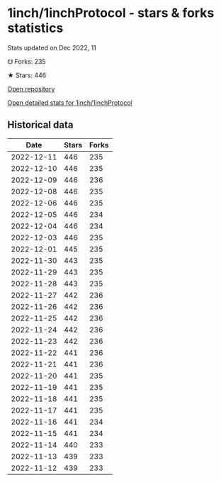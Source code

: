 # 1inch/1inchProtocol - stars & forks statistics

Stats updated on Dec 2022, 11

☋ Forks: 235

★ Stars: 446

[Open repository](https://github.com/1inch/1inchProtocol)

[Open detailed stats for 1inch/1inchProtocol](https://reviewgithub.com/rep/1inch/1inchProtocol)

## Historical data
| Date | Stars | Forks |
|------|-------|-------|
| 2022-12-11 | 446 | 235 | 
| 2022-12-10 | 446 | 235 | 
| 2022-12-09 | 446 | 236 | 
| 2022-12-08 | 446 | 235 | 
| 2022-12-06 | 446 | 235 | 
| 2022-12-05 | 446 | 234 | 
| 2022-12-04 | 446 | 234 | 
| 2022-12-03 | 446 | 235 | 
| 2022-12-01 | 445 | 235 | 
| 2022-11-30 | 443 | 235 | 
| 2022-11-29 | 443 | 235 | 
| 2022-11-28 | 443 | 235 | 
| 2022-11-27 | 442 | 236 | 
| 2022-11-26 | 442 | 236 | 
| 2022-11-25 | 442 | 236 | 
| 2022-11-24 | 442 | 236 | 
| 2022-11-23 | 442 | 236 | 
| 2022-11-22 | 441 | 236 | 
| 2022-11-21 | 441 | 236 | 
| 2022-11-20 | 441 | 235 | 
| 2022-11-19 | 441 | 235 | 
| 2022-11-18 | 441 | 235 | 
| 2022-11-17 | 441 | 235 | 
| 2022-11-16 | 441 | 234 | 
| 2022-11-15 | 441 | 234 | 
| 2022-11-14 | 440 | 233 | 
| 2022-11-13 | 439 | 233 | 
| 2022-11-12 | 439 | 233 | 

